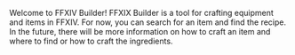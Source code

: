 Welcome to FFXIV Builder! FFXIX Builder is a tool for crafting equipment and items in FFXIV.
For now, you can search for an item and find the recipe. In the future, there will be more information on how to craft an item and where to find or how to craft the ingredients.
